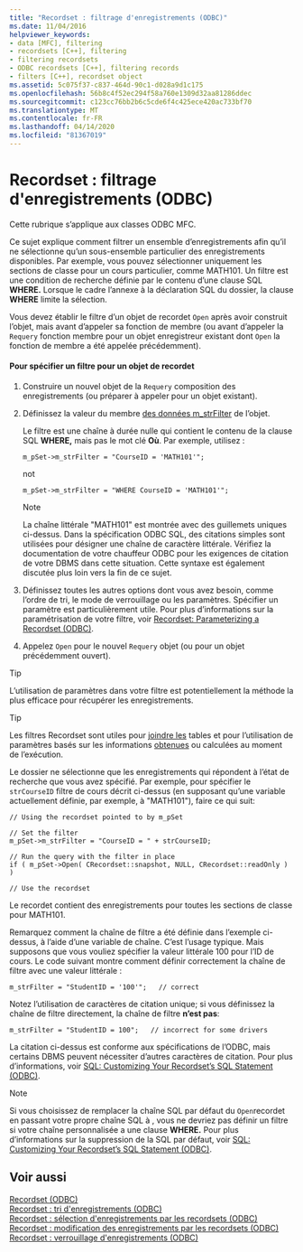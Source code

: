 ```yaml
---
title: "Recordset : filtrage d'enregistrements (ODBC)"
ms.date: 11/04/2016
helpviewer_keywords:
- data [MFC], filtering
- recordsets [C++], filtering
- filtering recordsets
- ODBC recordsets [C++], filtering records
- filters [C++], recordset object
ms.assetid: 5c075f37-c837-464d-90c1-d028a9d1c175
ms.openlocfilehash: 56b8c4f52ec294f58a760e1309d32aa81286ddec
ms.sourcegitcommit: c123cc76bb2b6c5cde6f4c425ece420ac733bf70
ms.translationtype: MT
ms.contentlocale: fr-FR
ms.lasthandoff: 04/14/2020
ms.locfileid: "81367019"
---
```

# <a name="recordset-filtering-records-odbc"></a>Recordset : filtrage d'enregistrements (ODBC)

Cette rubrique s’applique aux classes ODBC MFC.

Ce sujet explique comment filtrer un ensemble d’enregistrements afin qu’il ne sélectionne qu’un sous-ensemble particulier des enregistrements disponibles. Par exemple, vous pouvez sélectionner uniquement les sections de classe pour un cours particulier, comme MATH101. Un filtre est une condition de recherche définie par le contenu d’une clause SQL **WHERE.** Lorsque le cadre l’annexe à la déclaration SQL du dossier, la clause **WHERE** limite la sélection.

Vous devez établir le filtre d’un objet de recordet `Open` après avoir construit l’objet, mais avant d’appeler sa fonction de membre (ou avant d’appeler la `Requery` fonction membre pour un objet enregistreur existant dont `Open` la fonction de membre a été appelée précédemment).

#### <a name="to-specify-a-filter-for-a-recordset-object"></a>Pour spécifier un filtre pour un objet de recordet

1. Construire un nouvel objet de la `Requery` composition des enregistrements (ou préparer à appeler pour un objet existant).

1. Définissez la valeur du membre [des données m_strFilter](../../mfc/reference/crecordset-class.md#m_strfilter) de l’objet.

   Le filtre est une chaîne à durée nulle qui contient le contenu de la clause SQL **WHERE,** mais pas le mot clé **Où**. Par exemple, utilisez :

    ```
    m_pSet->m_strFilter = "CourseID = 'MATH101'";
    ```

   not

    ```
    m_pSet->m_strFilter = "WHERE CourseID = 'MATH101'";
    ```

    > [!NOTE]
    >  La chaîne littérale "MATH101" est montrée avec des guillemets uniques ci-dessus. Dans la spécification ODBC SQL, des citations simples sont utilisées pour désigner une chaîne de caractère littérale. Vérifiez la documentation de votre chauffeur ODBC pour les exigences de citation de votre DBMS dans cette situation. Cette syntaxe est également discutée plus loin vers la fin de ce sujet.

1. Définissez toutes les autres options dont vous avez besoin, comme l’ordre de tri, le mode de verrouillage ou les paramètres. Spécifier un paramètre est particulièrement utile. Pour plus d’informations sur la paramétrisation de votre filtre, voir [Recordset: Parameterizing a Recordset (ODBC)](../../data/odbc/recordset-parameterizing-a-recordset-odbc.md).

1. Appelez `Open` pour le nouvel `Requery` objet (ou pour un objet précédemment ouvert).

> [!TIP]
> L’utilisation de paramètres dans votre filtre est potentiellement la méthode la plus efficace pour récupérer les enregistrements.

> [!TIP]
> Les filtres Recordset sont utiles pour [joindre les](../../data/odbc/recordset-performing-a-join-odbc.md) tables et pour l’utilisation de paramètres basés sur les informations [obtenues](../../data/odbc/recordset-parameterizing-a-recordset-odbc.md) ou calculées au moment de l’exécution.

Le dossier ne sélectionne que les enregistrements qui répondent à l’état de recherche que vous avez spécifié. Par exemple, pour spécifier le `strCourseID` filtre de cours décrit ci-dessus (en supposant qu’une variable actuellement définie, par exemple, à "MATH101"), faire ce qui suit:

```
// Using the recordset pointed to by m_pSet

// Set the filter
m_pSet->m_strFilter = "CourseID = " + strCourseID;

// Run the query with the filter in place
if ( m_pSet->Open( CRecordset::snapshot, NULL, CRecordset::readOnly ) )

// Use the recordset
```

Le recordet contient des enregistrements pour toutes les sections de classe pour MATH101.

Remarquez comment la chaîne de filtre a été définie dans l’exemple ci-dessus, à l’aide d’une variable de chaîne. C’est l’usage typique. Mais supposons que vous vouliez spécifier la valeur littérale 100 pour l’ID de cours. Le code suivant montre comment définir correctement la chaîne de filtre avec une valeur littérale :

```
m_strFilter = "StudentID = '100'";   // correct
```

Notez l’utilisation de caractères de citation unique; si vous définissez la chaîne de filtre directement, la chaîne de filtre **n’est pas**:

```
m_strFilter = "StudentID = 100";   // incorrect for some drivers
```

La citation ci-dessus est conforme aux spécifications de l’ODBC, mais certains DBMS peuvent nécessiter d’autres caractères de citation. Pour plus d’informations, voir [SQL: Customizing Your Recordset’s SQL Statement (ODBC)](../../data/odbc/sql-customizing-your-recordsets-sql-statement-odbc.md).

> [!NOTE]
> Si vous choisissez de remplacer la chaîne SQL par défaut du `Open`recordet en passant votre propre chaîne SQL à , vous ne devriez pas définir un filtre si votre chaîne personnalisée a une clause **WHERE.** Pour plus d’informations sur la suppression de la SQL par défaut, voir [SQL: Customizing Your Recordset’s SQL Statement (ODBC)](../../data/odbc/sql-customizing-your-recordsets-sql-statement-odbc.md).

## <a name="see-also"></a>Voir aussi

[Recordset (ODBC)](../../data/odbc/recordset-odbc.md)<br/>
[Recordset : tri d'enregistrements (ODBC)](../../data/odbc/recordset-sorting-records-odbc.md)<br/>
[Recordset : sélection d'enregistrements par les recordsets (ODBC)](../../data/odbc/recordset-how-recordsets-select-records-odbc.md)<br/>
[Recordset : modification des enregistrements par les recordsets (ODBC)](../../data/odbc/recordset-how-recordsets-update-records-odbc.md)<br/>
[Recordset : verrouillage d'enregistrements (ODBC)](../../data/odbc/recordset-locking-records-odbc.md)
